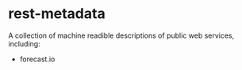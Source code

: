 rest-metadata
=============

A collection of machine readible descriptions of public web services, including:

* forecast.io